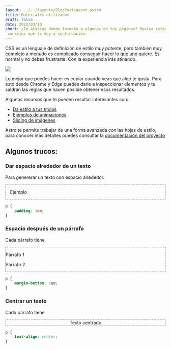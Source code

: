 ```yaml
---
layout: ../../layouts/BlogPostLayout.astro
title: Materiales utilizados
draft: false
date: 2022/03/10
short: ¿Te atascas dando formato a algunas de tus páginas? Revisa estos
 consejos que te doy a continuación.
---
```


CSS es un lenguaje de definición de estilo muy potente, pero también muy complejo
a menudo es complicado conseguir hacer lo que uno quiere. Es normal y no debes
frustrarte. Con la experiencia irás atinando.

![](https://media1.giphy.com/media/yYSSBtDgbbRzq/giphy.gif)

Lo mejor que puedes hacer es copiar cuando veas que algo te gusta. Para esto desde
Chrome y Edge puedes darle a inspeccionar elementos y te saldrán las reglas que hacen
posible obtener esos resultados.

Algunos recursos que te pueden resultar interesantes son:
- [Da estilo a tus títulos](http://cssdemos.tupence.co.uk/text-shadow.htm)
- [Ejemplos de animaciones](http://css3.bradshawenterprises.com/animations/)
- [Sliding de imágenes](http://css3.bradshawenterprises.com/sliding/)

Astro te permite trabajar de una forma avanzada con las hojas de estilo,
para conocer más detalles puedes consultar la [documentación del proyecto](https://docs.astro.build/en/guides/styling/)

## Algunos trucos:

### Dar espacio alrededor de un texto

Para genererar un texto con espacio alrededor.

<div class="example" style="padding: 1em">
Ejemplo
</div>

```css
p {
    padding: 1em;
}
```

<style>
.example {
    border: 1px dashed gray;
}
</style>

### Espacio después de un párrafo

Cada párrafo tiene

<div class="example">
    <p>Párrafo 1</p>
    <p>Párrafo 2</p>
</div>

```css
p {
    margin-bottom: 1em;
}
```

### Centrar un texto

Cada párrafo tiene

<div class="example" style="text-align: center">
    Texto centrado
</div>

```css
p {
    text-align: center;
}
```